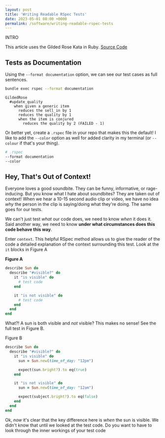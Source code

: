 ```yaml
---
layout: post
title: 'Writing Readable RSpec Tests'
date: 2023-05-01 08:00 +0000
permalink: /software/writing-readable-rspec-tests
---
```


INTRO

This article uses the Gilded Rose Kata in Ruby. [Source Code](https://github.com/ethan-dowler/gilded-rose-kata)

## Tests as Documentation

Using the `--format documentation` option, we can see our test cases as full sentences.

```bash
bundle exec rspec --format documentation
```

```
GildedRose
  #update_quality
    when given a generic item
      reduces the sell_in by 1
      reduces the quality by 1
      when the item is conjured
        reduces the quality by 2 (FAILED - 1)
```

Or better yet, create a `.rspec` file in your repo that makes this the default! I like to add the `--color` option as well for added clarity in my terminal (or `--colour` if that's your thing).

```bash
# .rspec
--format documentation
--color
```

## Hey, That's Out of Context!

Everyone loves a good soundbite. They can be funny, informative, or rage-inducing. But you know what I hate about soundbites? They are taken out of context! When we hear a 10-15 second audio clip or video, we have no idea _why_ the person in the clip is saying/doing what they're doing. The same goes for our tests.

We can't just test _what_ our code does, we need to know _when_ it does it. Said another way, we need to know **under what circumstances does this code behave this way**.

Enter `context`. This helpful RSpec method allows us to give the reader of the code a detailed explanation of the context surrounding this test. Look at the `it` blocks in Figure A

**Figure A**

```ruby
describe Sun do
  describe "#visible?" do
    it "is visible" do
      # test code
    end

    it "is not visible" do
      # test code
    end
  end
end
```

What?! A sun is both visible and _not_ visible? This makes no sense! See the full test in Figure B.

Figure B
```ruby
describe Sun do
  describe "#visible?" do
    it "is visible" do
      sun = Sun.new(time_of_day: "12pm")

      expect(sun.bright?).to eq(true)
    end

    it "is not visible" do
      sun = Sun.new(time_of_day: "12am")

      expect(subject.bright?).to eq(false)
    end
  end
end
```

Ok, _now_ it's clear that the key difference here is _when_ the sun is visible. We didn't know that until we looked at the test code. Do you want to have to look through the inner workings of your test code

